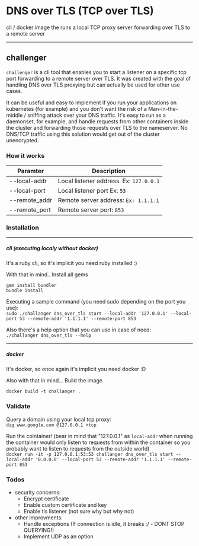 # DNS over TLS (TCP over TLS)

cli / docker image the runs a local TCP proxy server forwarding over TLS to a remote server

---
## challenger

`challenger` is a cli tool that enables you to start a listener on a specific tcp port forwarding to a remote server over TLS. It was created with the goal of handling DNS over TLS proxying but can actually be used for other use cases.

It can be useful and easy to implement if you run your applications on kubernetes (for example) and you don't want the risk of a Man-in-the-middle / sniffing attack over your DNS traffic. It's easy to run as a daemonset, for example, and handle requests from other containers inside the cluster and forwarding those requests over TLS to the nameserver. No DNS/TCP traffic using this solution would get out of the cluster unencrypted.

### How it works

|Paramter|Description|
|-------------------|----------------------------|
|--local-addr   | Local listener address. Ex: `127.0.0.1` |
|--local-port     | Local listener port Ex: `53` |
|--remote_addr   | Remote server address: `Ex: 1.1.1.1` |
|--remote_port   | Remote server port: `853` |

### Installation

---
##### *cli (executing localy without docker)*

It's a ruby cli, so it's implicit you need ruby installed :)

With that in mind..
Install all gems
```
gem install bundler
bundle install
```

Executing a sample command (you need sudo depending on the port you use):  
`sudo ./challanger dns_over_tls start --local-addr '127.0.0.1' --local-port 53 --remote-addr '1.1.1.1' --remote-port 853`

Also there's a help option that you can use in case of need:  
`./challanger dns_over_tls --help`

---
##### *docker*

It's docker, so once again it's implicit you need docker :D

Also with that in mind...
Build the image
```
docker build -t challanger .
```

### Validate

Query a domain using your local tcp proxy:  
`dig www.google.com @127.0.0.1 +tcp`

Run the cointainer! (bear in mind that "127.0.0.1" as `local-addr` when running the container would only listen to requests from within the container so you probably want to listen to requests from the outside world)  
`docker run -it -p 127.0.0.1:53:53 challanger dns_over_tls start --local-addr '0.0.0.0' --local-port 53 --remote-addr '1.1.1.1' --remote-port 853`

### Todos
 - security concerns:
    - Encrypt certificate
    - Enable custom certificate and key
    - Enable tls listener (not sure why but why not)
 - other improvments:
    - Handle exceptions (If connection is idle, it breaks :/ - DONT STOP QUERYING!)
    - Implement UDP as an option